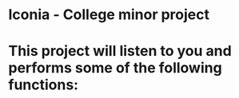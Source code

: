 # Iconia - College minor project

# This project will listen to you and performs some of the following functions:

